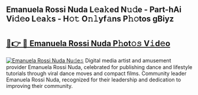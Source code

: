 ## Emanuela Rossi Nuda L𝚎a𝚔ed N𝚞𝚍e - Part-hAi Vi𝚍𝚎o L𝚎a𝚔s - H𝚘𝚝 O𝚗𝚕yf𝚊ns P𝚑𝚘tos gBiyz

# <h2><a href="http://kf0j8q.oniu.top/?m=Emanuela+Rossi+Nuda">🔗👉 🔴 Emanuela Rossi Nuda P𝚑ot𝚘𝚜 V𝚒d𝚎o</a></h2>

[![Emanuela Rossi Nuda Nu𝚍e𝚜](https://i.imgur.com/0qMVB7G.gif)](http://kf0j8q.oniu.top/?m=Emanuela+Rossi+Nuda)
Digital media artist and amusement provider Emanuela Rossi Nuda, celebrated for publishing dance and lifestyle tutorials through viral dance moves and compact films. Community leader Emanuela Rossi Nuda, recognized for their leadership and dedication to improving their community.  
